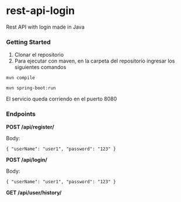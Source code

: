 # rest-api-login
Rest API with login made in Java

### Getting Started
1. Clonar el repositorio
2. Para ejecutar con maven, en la carpeta del repositorio ingresar los siguientes comandos 

  `mvn compile`
  
  `mvn spring-boot:run`
  
 El servicio queda corriendo en el puerto 8080


### Endpoints

**POST /api/register/**

Body:

`{
    "userName": "user1",
    "password": "123"
}`

**POST /api/login/**

Body:

`{
    "userName": "user1",
    "password": "123"
}`


**GET /api/user/history/**



